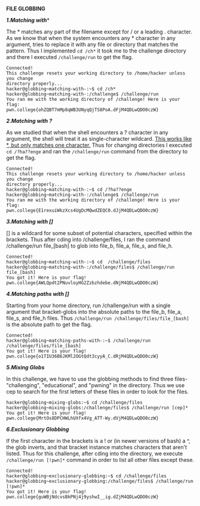 **FILE GLOBBING**

***1.Matching with****

The * matches any part of the filename except for / or a leading . character. As we know that when the system encounters any * character in any argument, tries to replace it with any file or directory that matches the pattern. Thus I implemented ```cd /ch*``` it took me to the challenge directory and there I executed ```/challenge/run``` to get the flag.

```
Connected!
This challenge resets your working directory to /home/hacker unless you change
directory properly...
hacker@globbing~matching-with-:~$ cd /ch*
hacker@globbing~matching-with-:/challenge$ /challenge/run
You ran me with the working directory of /challenge! Here is your flag:
pwn.college{ohZQBT7mMp8qWB3UNyqQjTS8PoA.dFjM4QDLwQDO0czW}
```

***2.Matching with ?***

As we studied that when the shell encounters a ? character in any argument, the shell will treat it as single-character wildcard. <u>This works like *, but only matches one character.</u> Thus for changing directories I executed ```cd /?ha??enge``` and ran the ```/challenge/run``` command from the directory to get the flag.

```
Connected!
This challenge resets your working directory to /home/hacker unless you change
directory properly...
hacker@globbing~matching-with-:~$ cd /?ha??enge
hacker@globbing~matching-with-:/challenge$ /challenge/run
You ran me with the working directory of /challenge! Here is your flag:
pwn.college{E1rexuiWkzXcs4UgDcMQwdZEQC0.dJjM4QDLwQDO0czW}
```

***3.Matching with []***

[] is a wildcard for some subset of potential characters, specified within the brackets. Thus after cding into /challenge/files, I ran the command /challenge/run file_[bash] to glob into file_b, file_a, file_s, and file_h.

```
Connected!
hacker@globbing~matching-with-:~$ cd  /challenge/files
hacker@globbing~matching-with-:/challenge/files$ /challenge/run file_[bash]
You got it! Here is your flag!
pwn.college{AWLQpdt2PNuvloyHG2Zzbzhdebe.dNjM4QDLwQDO0czW}
```

***4.Matching paths with []***

Starting from your home directory, run /challenge/run with a single argument that bracket-globs into the absolute paths to the file_b, file_a, file_s, and file_h files. Thus ```/challenge/run /challenge/files/file_[bash]``` is the absolute path to get the flag.

```
Connected!
hacker@globbing~matching-paths-with-:~$ /challenge/run /challenge/files/file_[bash]
You got it! Here is your flag!
pwn.college{o1TIU36B6JKMl2OGtQdt3cyyA_C.dRjM4QDLwQDO0czW}
```

***5.Mixing Globs***

In this challenge, we have to use the globbing methods to find three files-"challenging", "educational", and "pwning" in the directory. Thus we use cep to search for the first letters of these files in order to look for the files.

```Connected!
hacker@globbing~mixing-globs:~$ cd /challenge/files
hacker@globbing~mixing-globs:/challenge/files$ /challenge/run [cep]*
You got it! Here is your flag!
pwn.college{MrtOs8DPCHWLhUXfx4Vg_ATT-Wy.dVjM4QDLwQDO0czW}
```

***6.Exclusionary Globbing***


If the first character in the brackets is a ! or (in newer versions of bash) a ^, the glob inverts, and that bracket instance matches characters that aren't listed. Thus for this challenge, after cding into the directory, we execute ```/challenge/run [!pwn]*``` command in order to list all other files except these.

```
Connected!
hacker@globbing~exclusionary-globbing:~$ cd /challenge/files
hacker@globbing~exclusionary-globbing:/challenge/files$ /challenge/run [!pwn]*
You got it! Here is your flag!
pwn.college{guWBjNdcvsBkPNj4j9yshwI__ig.dZjM4QDLwQDO0czW}
```
